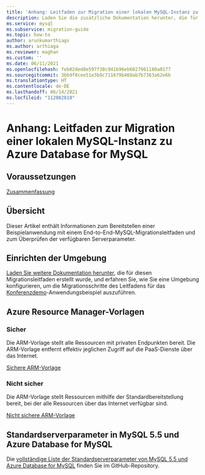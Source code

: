 ```yaml
---
title: 'Anhang: Leitfaden zur Migration einer lokalen MySQL-Instanz zu Azure Database for MySQL'
description: Laden Sie die zusätzliche Dokumentation herunter, die für dieses Migrationshandbuch erstellt wurde, und erfahren Sie Näheres zur Konfiguration.
ms.service: mysql
ms.subservice: migration-guide
ms.topic: how-to
author: arunkumarthiags
ms.author: arthiaga
ms.reviewer: maghan
ms.custom: ''
ms.date: 06/11/2021
ms.openlocfilehash: feb02ded8e597f38c941b96eb6027061180a0177
ms.sourcegitcommit: 3bb9f8cee51e3b9c711679b460ab7b7363a62e6b
ms.translationtype: HT
ms.contentlocale: de-DE
ms.lasthandoff: 06/14/2021
ms.locfileid: "112082810"
---
```

# <a name="mysql-on-premises-to-azure-database-for-mysql-migration-guide-appendix"></a>Anhang: Leitfaden zur Migration einer lokalen MySQL-Instanz zu Azure Database for MySQL

## <a name="prerequisites"></a>Voraussetzungen

[Zusammenfassung](14-summary.md)

## <a name="overview"></a>Übersicht

Dieser Artikel enthält Informationen zum Bereitstellen einer Beispielanwendung mit einem End-to-End-MySQL-Migrationsleitfaden und zum Überprüfen der verfügbaren Serverparameter.

## <a name="environment-setup"></a>Einrichten der Umgebung

[Laden Sie weitere Dokumentation herunter](https://github.com/Azure/azure-mysql/blob/master/MigrationGuide/MySQL%20Migration%20Guide_v1.1%20Appendix%20A.pdf), die für diesen Migrationsleitfaden erstellt wurde, und erfahren Sie, wie Sie eine Umgebung konfigurieren, um die Migrationsschritte des Leitfadens für das [Konferenzdemo](https://github.com/Azure/azure-mysql/tree/master/MigrationGuide/sample-app)-Anwendungsbeispiel auszuführen.

## <a name="azure-resource-manager-arm-templates"></a>Azure Resource Manager-Vorlagen

### <a name="secure"></a>Sicher

Die ARM-Vorlage stellt alle Ressourcen mit privaten Endpunkten bereit. Die ARM-Vorlage entfernt effektiv jeglichen Zugriff auf die PaaS-Dienste über das Internet.

[Sichere ARM-Vorlage](https://github.com/Azure/azure-mysql/tree/master/MigrationGuide/arm-templates/ExampleWithMigration)

### <a name="non-secure"></a>Nicht sicher

Die ARM-Vorlage stellt Ressourcen mithilfe der Standardbereitstellung bereit, bei der alle Ressourcen über das Internet verfügbar sind.

[Nicht sichere ARM-Vorlage](https://github.com/Azure/azure-mysql/tree/master/MigrationGuide/arm-templates/ExampleWithMigrationSecure)

## <a name="default-server-parameters-mysql-55-and-azure-database-for-mysql"></a>Standardserverparameter in MySQL 5.5 und Azure Database for MySQL

Die [vollständige Liste der Standardserverparameter von MySQL 5.5 und Azure Database for MySQL](https://github.com/Azure/azure-mysql/blob/master/MigrationGuide/MySQL%20Migration%20Guide_v1.1%20Appendix%20C.pdf) finden Sie im GitHub-Repository.